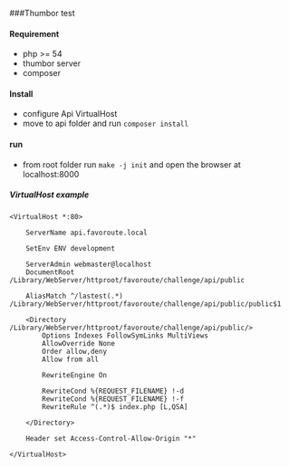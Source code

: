 ###Thumbor test

#### Requirement

- php >= 54
- thumbor server
- composer


#### Install

- configure Api VirtualHost
- move to api folder and run `composer install`

#### run

- from root folder run `make -j init` and open the browser at localhost:8000

##### VirtualHost example

```
<VirtualHost *:80>

    ServerName api.favoroute.local

    SetEnv ENV development

    ServerAdmin webmaster@localhost
    DocumentRoot /Library/WebServer/httproot/favoroute/challenge/api/public

    AliasMatch ^/lastest(.*) /Library/WebServer/httproot/favoroute/challenge/api/public/public$1

    <Directory /Library/WebServer/httproot/favoroute/challenge/api/public/>
        Options Indexes FollowSymLinks MultiViews
        AllowOverride None
        Order allow,deny
        Allow from all

        RewriteEngine On

        RewriteCond %{REQUEST_FILENAME} !-d
        RewriteCond %{REQUEST_FILENAME} !-f
        RewriteRule ^(.*)$ index.php [L,QSA]

    </Directory>

    Header set Access-Control-Allow-Origin "*"

</VirtualHost>
```
